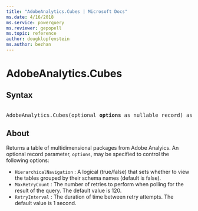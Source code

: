 ```yaml
---
title: "AdobeAnalytics.Cubes | Microsoft Docs"
ms.date: 4/16/2018
ms.service: powerquery
ms.reviewer: gepopell
ms.topic: reference
author: dougklopfenstein
ms.author: bezhan
---
```

# AdobeAnalytics.Cubes


## Syntax

<pre>  
AdobeAnalytics.Cubes(optional <b>options</b> as nullable record) as table
</pre>

## About
Returns a table of multidimensional packages from Adobe Analyics. An optional record parameter, `options`, may be specified to control the following options: <ul> <li>`HierarchicalNavigation` : A logical (true/false) that sets whether to view the tables grouped by their schema names (default is false).</li> <li>`MaxRetryCount` : The number of retries to perform when polling for the result of the query. The default value is 120.</li> <li>`RetryInterval` : The duration of time between retry attempts. The default value is 1 second.</li> </ul> 